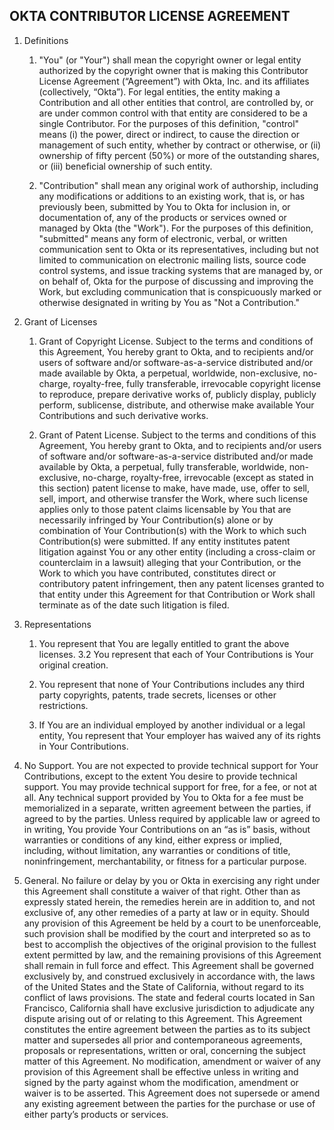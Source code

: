 ## OKTA CONTRIBUTOR LICENSE AGREEMENT

1. Definitions

   1. "You" (or "Your") shall mean the copyright owner or legal entity authorized by the copyright owner that is making this Contributor License Agreement (“Agreement”) with Okta, Inc. and its affiliates (collectively, “Okta”). For legal entities, the entity making a Contribution and all other entities that control, are controlled by, or are under common control with that entity are considered to be a single Contributor. For the purposes of this definition, "control" means (i) the power, direct or indirect, to cause the direction or management of such entity, whether by contract or otherwise, or (ii) ownership of fifty percent (50%) or more of the outstanding shares, or (iii) beneficial ownership of such entity.

   2. "Contribution" shall mean any original work of authorship, including any modifications or additions to an existing work, that is, or has previously been, submitted by You to Okta for inclusion in, or documentation of, any of the products or services owned or managed by Okta (the "Work"). For the purposes of this definition, "submitted" means any form of electronic, verbal, or written communication sent to Okta or its representatives, including but not limited to communication on electronic mailing lists, source code control systems, and issue tracking systems that are managed by, or on behalf of, Okta for the purpose of discussing and improving the Work, but excluding communication that is conspicuously marked or otherwise designated in writing by You as "Not a Contribution."

2. Grant of Licenses

   1. Grant of Copyright License. Subject to the terms and conditions of this Agreement, You hereby grant to Okta, and to recipients and/or users of software and/or software-as-a-service distributed and/or made available by Okta, a perpetual, worldwide, non-exclusive, no-charge, royalty-free, fully transferable, irrevocable copyright license to reproduce, prepare derivative works of, publicly display, publicly perform, sublicense, distribute, and otherwise make available Your Contributions and such derivative works.

   2. Grant of Patent License. Subject to the terms and conditions of this Agreement, You hereby grant to Okta, and to recipients and/or users of software and/or software-as-a-service distributed and/or made available by Okta, a perpetual, fully transferable, worldwide, non-exclusive, no-charge, royalty-free, irrevocable (except as stated in this section) patent license to make, have made, use, offer to sell, sell, import, and otherwise transfer the Work, where such license applies only to those patent claims licensable by You that are necessarily infringed by Your Contribution(s) alone or by combination of Your Contribution(s) with the Work to which such Contribution(s) were submitted. If any entity institutes patent litigation against You or any other entity (including a cross-claim or counterclaim in a lawsuit) alleging that your Contribution, or the Work to which you have contributed, constitutes direct or contributory patent infringement, then any patent licenses granted to that entity under this Agreement for that Contribution or Work shall terminate as of the date such litigation is filed.

3. Representations

   1. You represent that You are legally entitled to grant the above licenses. 3.2 You represent that each of Your Contributions is Your original creation.

   2. You represent that none of Your Contributions includes any third party copyrights, patents, trade secrets, licenses or other restrictions.

   3. If You are an individual employed by another individual or a legal entity, You represent that Your employer has waived any of its rights in Your Contributions.

4. No Support. You are not expected to provide technical support for Your Contributions, except to the extent You desire to provide technical support. You may provide technical support for free, for a fee, or not at all. Any technical support provided by You to Okta for a fee must be memorialized in a separate, written agreement between the parties, if agreed to by the parties. Unless required by applicable law or agreed to in writing, You provide Your Contributions on an “as is” basis, without warranties or conditions of any kind, either express or implied, including, without limitation, any warranties or conditions of title, noninfringement, merchantability, or fitness for a particular purpose.

5. General. No failure or delay by you or Okta in exercising any right under this Agreement shall constitute a waiver of that right. Other than as expressly stated herein, the remedies herein are in addition to, and not exclusive of, any other remedies of a party at law or in equity. Should any provision of this Agreement be held by a court to be unenforceable, such provision shall be modified by the court and interpreted so as to best to accomplish the objectives of the original provision to the fullest extent permitted by law, and the remaining provisions of this Agreement shall remain in full force and effect. This Agreement shall be governed exclusively by, and construed exclusively in accordance with, the laws of the United States and the State of California, without regard to its conflict of laws provisions. The state and federal courts located in San Francisco, California shall have exclusive jurisdiction to adjudicate any dispute arising out of or relating to this Agreement. This Agreement constitutes the entire agreement between the parties as to its subject matter and supersedes all prior and contemporaneous agreements, proposals or representations, written or oral, concerning the subject matter of this Agreement. No modification, amendment or waiver of any provision of this Agreement shall be effective unless in writing and signed by the party against whom the modification, amendment or waiver is to be asserted. This Agreement does not supersede or amend any existing agreement between the parties for the purchase or use of either party’s products or services.
